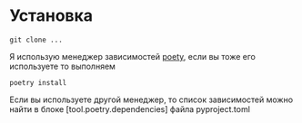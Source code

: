# Установка
```
git clone ...
```
Я использую менеджер зависимостей 
[poety](https://python-poetry.org), если вы тоже его используете то выполняем
```
poetry install
```
Если вы используете другой менеджер, то список зависимостей можно найти в блоке [tool.poetry.dependencies] файла pyproject.toml

